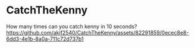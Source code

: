 # CatchTheKenny
How many times can you catch kenny in 10 seconds?
https://github.com/akif2540/CatchTheKenny/assets/82291859/0ecec8e8-6dd3-4e1b-8a0a-711c72d737b1
